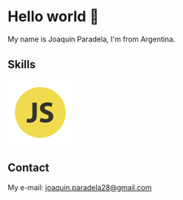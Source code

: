 # Hello world 👋

My name is Joaquin Paradela, I'm from Argentina.

## Skills

![Javascript](tecnologies/javascript.png)

## Contact
My e-mail: joaquin.paradela28@gmail.com 

